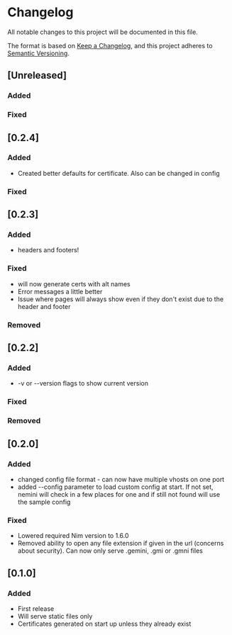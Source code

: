 # Changelog

All notable changes to this project will be documented in this file.

The format is based on [Keep a Changelog](https://keepachangelog.com/en/1.0.0/),
and this project adheres to [Semantic Versioning](https://semver.org/spec/v2.0.0.html).

## [Unreleased]

### Added
### Fixed

## [0.2.4]

### Added
- Created better defaults for certificate. Also can be changed in config

### Fixed

## [0.2.3]

### Added
- headers and footers!

### Fixed
- will now generate certs with alt names
- Error messages a little better
- Issue where pages will always show even if they don't exist due to the header and footer
### Removed

## [0.2.2]

### Added
- -v or --version flags to show current version
### Fixed
### Removed

## [0.2.0]

### Added 
- changed config file format - can now have multiple vhosts on one port
- added --config parameter to load custom config at start. If not set, nemini will check in a few places for one and if still not found will use the sample config

### Fixed
- Lowered required Nim version to 1.6.0
- Removed ability to open any file extension if given in the url (concerns about security). Can now only serve .gemini, .gmi or .gmni files  

## [0.1.0]

### Added
- First release
- Will serve static files only
- Certificates generated on start up unless they already exist
